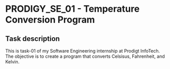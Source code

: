 # PRODIGY_SE_01 - Temperature Conversion Program
## Task description
This is task-01 of my Software Engineering internship at Prodigt InfoTech.
<br>
The objective is to create a program that converts Celsisus, Fahrenheit, and Kelvin.
<br>


